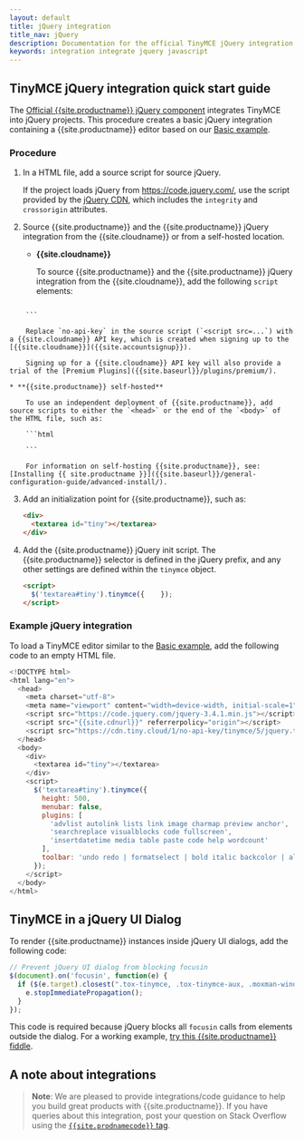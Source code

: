 ```yaml
---
layout: default
title: jQuery integration
title_nav: jQuery
description: Documentation for the official TinyMCE jQuery integration.
keywords: integration integrate jquery javascript
---
```


## TinyMCE jQuery integration quick start guide

The [Official {{site.productname}} jQuery component](https://github.com/tinymce/tinymce/blob/master/modules/tinymce/src/core/main/js/JqueryIntegration.js) integrates TinyMCE into jQuery projects.
This procedure creates a basic jQuery integration containing a {{site.productname}} editor based on our [Basic example]({{site.baseurl}}/demo/basic-example/).

### Procedure

1. In a HTML file, add a source script for source jQuery.

    If the project loads jQuery from https://code.jquery.com/, use the script provided by the [jQuery CDN](https://code.jquery.com/), which includes the `integrity` and `crossorigin` attributes.

2. Source {{site.productname}} and the {{site.productname}} jQuery integration from the {{site.cloudname}} or from a self-hosted location.

    * **{{site.cloudname}}**

        To source {{site.productname}} and the {{site.productname}} jQuery integration from the {{site.cloudname}}, add the following `script` elements:

        ```html
<script src="{{site.cdnurl}}" referrerpolicy="origin"></script>
<script src="https://cdn.tiny.cloud/1/no-api-key/tinymce/5/jquery.tinymce.min.js" referrerpolicy="origin"></script>
        ```

        Replace `no-api-key` in the source script (`<script src=...`) with a {{site.cloudname}} API key, which is created when signing up to the [{{site.cloudname}}]({{site.accountsignup}}).

        Signing up for a {{site.cloudname}} API key will also provide a trial of the [Premium Plugins]({{site.baseurl}}/plugins/premium/).

    * **{{site.productname}} self-hosted**

        To use an independent deployment of {{site.productname}}, add source scripts to either the `<head>` or the end of the `<body>` of the HTML file, such as:

        ```html
<script src="/path/to/tinymce.min.js"></script>
<script src="/path/to/jquery.tinymce.min.js"></script>
        ```

        For information on self-hosting {{site.productname}}, see: [Installing {{ site.productname }}]({{site.baseurl}}/general-configuration-guide/advanced-install/).

3. Add an initialization point for {{site.productname}}, such as:

    ```html
    <div>
      <textarea id="tiny"></textarea>
    </div>
    ```

4. Add the {{site.productname}} jQuery init script. The {{site.productname}} selector is defined in the jQuery prefix, and any other settings are defined within the `tinymce` object.

    ```html
    <script>
      $('textarea#tiny').tinymce({    });
    </script>
    ```

### Example jQuery integration

To load a TinyMCE editor similar to the [Basic example]({{site.baseurl}}/demo/basic-example/), add the following code to an empty HTML file.

```js
<!DOCTYPE html>
<html lang="en">
  <head>
    <meta charset="utf-8">
    <meta name="viewport" content="width=device-width, initial-scale=1">
    <script src="https://code.jquery.com/jquery-3.4.1.min.js"></script>
    <script src="{{site.cdnurl}}" referrerpolicy="origin"></script>
    <script src="https://cdn.tiny.cloud/1/no-api-key/tinymce/5/jquery.tinymce.min.js" referrerpolicy="origin"></script>
  </head>
  <body>
    <div>
      <textarea id="tiny"></textarea>
    </div>
    <script>
      $('textarea#tiny').tinymce({
        height: 500,
        menubar: false,
        plugins: [
          'advlist autolink lists link image charmap preview anchor',
          'searchreplace visualblocks code fullscreen',
          'insertdatetime media table paste code help wordcount'
        ],
        toolbar: 'undo redo | formatselect | bold italic backcolor | alignleft aligncenter alignright alignjustify | bullist numlist outdent indent | removeformat | help'
      });
    </script>
  </body>
</html>
```

## TinyMCE in a jQuery UI Dialog

To render {{site.productname}} instances inside jQuery UI dialogs, add the following code:

```js
// Prevent jQuery UI dialog from blocking focusin
$(document).on('focusin', function(e) {
  if ($(e.target).closest(".tox-tinymce, .tox-tinymce-aux, .moxman-window, .tam-assetmanager-root").length) {
    e.stopImmediatePropagation();
  }
});
```

This code is required because jQuery blocks all `focusin` calls from elements outside the dialog. For a working example, [try this {{site.productname}} fiddle](http://fiddle.tiny.cloud/rsdaab/840).

## A note about integrations

> **Note**: We are pleased to provide integrations/code guidance to help you build great products with {{site.productname}}. If you have queries about this integration, post your question on Stack Overflow using the [`{{site.prodnamecode}}` tag]({{site.communitysupporturl}}).
